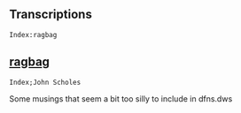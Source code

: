<section>

# Transcriptions

<code>Index:ragbag</code>
</section>

<section>

# [ragbag](https://finooiigee.github.io/ragbag/)

<code>Index;John Scholes</code>

Some musings that seem a bit too silly to include in dfns.dws

</section>
